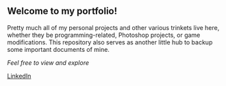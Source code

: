 ## Welcome to my portfolio!

Pretty much all of my personal projects and other various trinkets live here, whether they be programming-related, Photoshop projects, or game modifications. This repository also serves as another little hub to backup some important documents of mine.

_Feel free to view and explore_

[LinkedIn](https://www.linkedin.com/in/baldw025/)

